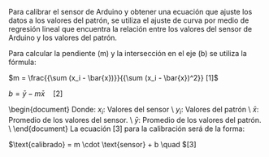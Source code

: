 Para calibrar el sensor de Arduino y obtener una ecuación que ajuste los datos a los valores del patrón, se utiliza el ajuste de curva por medio de regresión lineal que encuentra la relación entre los valores del sensor de Arduino y los valores del patrón.

Para calcular la pendiente (m) y la intersección en el eje (b) se utiliza la fórmula:

$m = \frac{{\sum (x_i - \bar{x})}}{{\sum (x_i - \bar{x})^2}}  [1]$


$b = \bar{y} - m\bar{x} \quad [2]$

\begin{document}
Donde:
$x_i$: Valores del sensor \\
$y_i$: Valores del patrón \\
$\bar{x}$: Promedio de los valores del sensor. \\
$\bar{y}$: Promedio de los valores del patrón. \\
\end{document}
La ecuación [3] para la calibración será de la forma:


$\text{calibrado} = m \cdot \text{sensor} + b \quad $[3]

